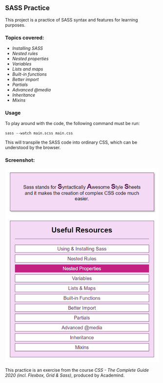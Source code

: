 ## SASS Practice

This project is a practice of SASS syntax and features for learning purposes.

### Topics covered:

- _Installing SASS_
- _Nested rules_
- _Nested properties_
- _Variables_
- _Lists and maps_
- _Built-in functions_
- _Better import_
- _Partials_
- _Advanced @media_
- _Inheritance_
- _Mixins_

### Usage

To play around with the code, the following command must be run:

`sass --watch main.scss main.css`

This will transpile the SASS code into ordinary CSS, which can be understood by the browser.

### Screenshot:

![screenshot](./images/SASS-screenshot.png)

This practice is an exercise from the course _CSS - The Complete Guide 2020 (incl. Flexbox, Grid & Sass)_, produced by Academind.
